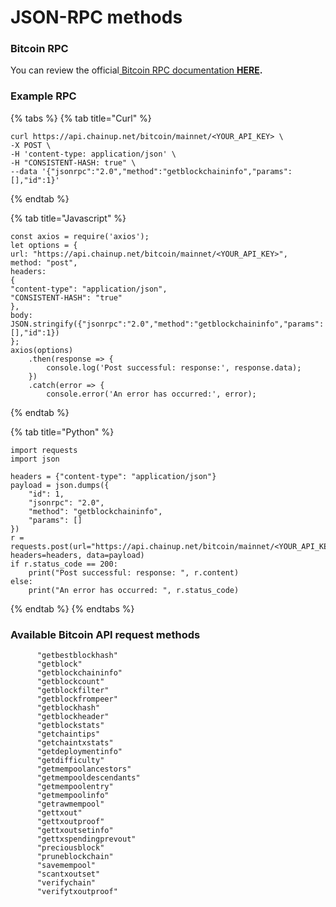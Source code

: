 # JSON-RPC methods

### Bitcoin RPC

You can review the official[ Bitcoin RPC documentation **HERE**](https://bitcoincore.org/en/doc/24.0.0/rpc/blockchain/getbestblockhash/)**.**&#x20;

### Example RPC

{% tabs %}
{% tab title="Curl" %}
```
curl https://api.chainup.net/bitcoin/mainnet/<YOUR_API_KEY> \
-X POST \
-H 'content-type: application/json' \
-H "CONSISTENT-HASH: true" \
--data '{"jsonrpc":"2.0","method":"getblockchaininfo","params":[],"id":1}'
```
{% endtab %}

{% tab title="Javascript" %}
```
const axios = require('axios');
let options = {
url: "https://api.chainup.net/bitcoin/mainnet/<YOUR_API_KEY>",
method: "post",
headers:
{ 
"content-type": "application/json",
"CONSISTENT-HASH": "true" 
},
body: JSON.stringify({"jsonrpc":"2.0","method":"getblockchaininfo","params":[],"id":1})
};
axios(options)
    .then(response => {
        console.log('Post successful: response:', response.data);
    })
    .catch(error => {
        console.error('An error has occurred:', error);

```
{% endtab %}

{% tab title="Python" %}
```
import requests
import json

headers = {"content-type": "application/json"}
payload = json.dumps({
    "id": 1,
    "jsonrpc": "2.0",
    "method": "getblockchaininfo",
    "params": []
})
r = requests.post(url="https://api.chainup.net/bitcoin/mainnet/<YOUR_API_KEY>", headers=headers, data=payload)
if r.status_code == 200:
    print("Post successful: response: ", r.content)
else:
    print("An error has occurred: ", r.status_code)
```
{% endtab %}
{% endtabs %}

### **Available  Bitcoin  API request methods**

```
      "getbestblockhash"
      "getblock"
      "getblockchaininfo"
      "getblockcount"
      "getblockfilter"
      "getblockfrompeer"
      "getblockhash"
      "getblockheader"
      "getblockstats"
      "getchaintips"
      "getchaintxstats"
      "getdeploymentinfo"
      "getdifficulty"
      "getmempoolancestors"
      "getmempooldescendants"
      "getmempoolentry"
      "getmempoolinfo"
      "getrawmempool"
      "gettxout"
      "gettxoutproof"
      "gettxoutsetinfo"
      "gettxspendingprevout"
      "preciousblock"
      "pruneblockchain"
      "savemempool"
      "scantxoutset"
      "verifychain"
      "verifytxoutproof"
```

### &#x20;
